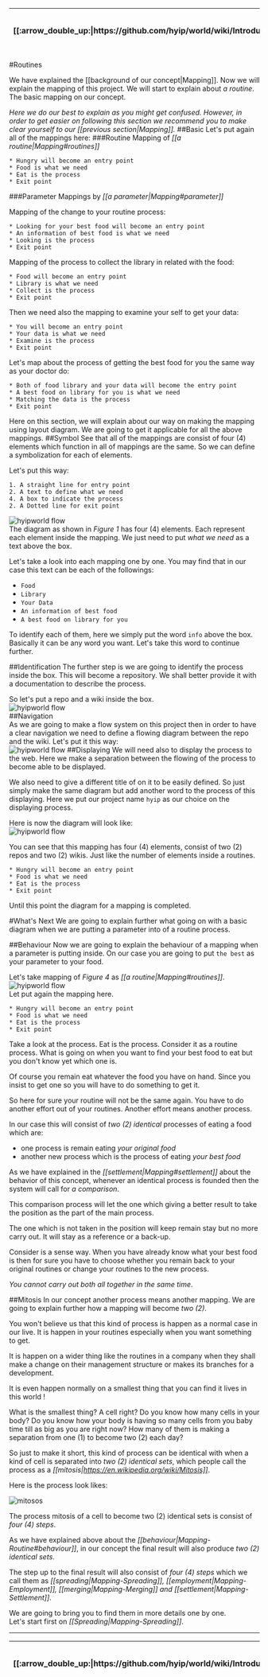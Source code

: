 <table>
  <thead>
    <tr>
      <th>[[:arrow_double_up:|https://github.com/hyip/world/wiki/Introduction]]</th>
      <th>[[:arrow_up_small:|https://github.com/hyipworld/hyipworld.github.io/wiki/Introduction]]</th>
      <th>[[:rewind:|Introduction]] [[Intro|Introduction]]</th>
      <th>[[:arrow_backward:|Mapping]] [[Prev|Mapping]]</th>
      <th>[[:repeat:|Mapping-Routine]] [[Reload|Mapping-Routine]]</th>
      <th>[[Next|Mapping-Spreading]] [[:arrow_forward:|Mapping-Spreading]]</th>
      <th>[[Last|maps]] [[:fast_forward:|maps]]</th>
      <th>[[:arrow_down_small:|https://github.com/hyip/rating]]</th>
      <th>[[:arrow_double_down:|https://github.com/hyip/rating/wiki/Introduction]]</th>
    </tr>
  </thead>
</table>
#Routines

We have explained the [[background of our concept|Mapping]]. Now we will explain the mapping of this project. We will start to explain about _a routine_. The basic mapping on our concept.

_Here we do our best to explain as you might get confused. However, in order to get easier on following this section we recommend you to make clear yourself to our [[previous section|Mapping]]._
##Basic
Let's put again all of the mappings here:
###Routine
Mapping of _[[a routine|Mapping#routines]]_
```  
* Hungry will become an entry point
* Food is what we need 
* Eat is the process
* Exit point  
```
###Parameter
Mappings by _[[a parameter|Mapping#parameter]]_  

Mapping of the change to your routine process:
```
* Looking for your best food will become an entry point
* An information of best food is what we need 
* Looking is the process
* Exit point  
```
Mapping of the process to collect the library in related with the food:
```
* Food will become an entry point
* Library is what we need 
* Collect is the process
* Exit point  
```
Then we need also the mapping to examine your self to get your data:
```
* You will become an entry point
* Your data is what we need 
* Examine is the process
* Exit point  
```
Let's map about the process of getting the best food for you the same way as your doctor do:
```
* Both of food library and your data will become the entry point
* A best food on library for you is what we need 
* Matching the data is the process
* Exit point  
```
Here on this section, we will explain about our way on making the mapping using layout diagram. We are going to get it applicable for all the above mappings.
##Symbol
See that all of the mappings are consist of four (4) elements which function in all of mappings are the same. So we can define a symbolization for each of elements. 

Let's put this way:
```
1. A straight line for entry point
2. A text to define what we need
4. A box to indicate the process 
2. A Dotted line for exit point
``` 
![hyipworld flow](https://hyipworld.github.io/images/github/doc/figure1.png)  
The diagram as shown in _Figure 1_ has four (4) elements. Each represent each element inside the mapping. We just need to put _what we need_ as a text above the box. 

Let's take a look into each mapping one by one. You may find that in our case this text can be each of the followings:
* `Food`
* `Library`
* `Your Data`
* `An information of best food`  
* `A best food on library for you`
  
To identify each of them, here we simply put the word `info` above the box. Basically it can be any word you want. Let's take this word to continue further.

##Identification
The further step is we are going to identify the process inside the box. This will become a repository. We shall better provide it with a documentation to describe the process. 

So let's put a repo and a wiki inside the box.  
![hyipworld flow](https://hyipworld.github.io/images/github/doc/figure2.png)  
##Navigation  
As we are going to make a flow system on this project then in order to have a clear navigation we need to define a flowing diagram between the repo and the wiki. Let's put it this way:  
![hyipworld flow](https://hyipworld.github.io/images/github/doc/figure3.png)
##Displaying
We will need also to display the process to the web. Here we make a separation between the flowing of the process to become able to be displayed. 

We also need to give a different title of on it to be easily defined. So just simply make the same diagram but add another word to the process of this displaying. Here we put our project name `hyip` as our choice on the displaying process.   

Here is now the diagram will look like:  
![hyipworld flow](https://hyipworld.github.io/images/github/doc/figure4.png)  

You can see that this mapping has four (4) elements, consist of two (2) repos and two (2) wikis. Just like the number of elements inside a routines.
```
* Hungry will become an entry point
* Food is what we need 
* Eat is the process
* Exit point  
```

Until this point the diagram for a mapping is completed.

#What's Next
We are going to explain further what going on with a basic diagram when we are putting a parameter into of a routine process. 

##Behaviour
Now we are going to explain the behaviour of a mapping when a parameter is putting inside. On our case you are going to put `the best` as your parameter to your food.
 
Let's take mapping of _Figure 4_ as _[[a routine|Mapping#routines]]_.  
![hyipworld flow](https://hyipworld.github.io/images/github/doc/figure4.png)  
Let put again the mapping here.
```  
* Hungry will become an entry point
* Food is what we need 
* Eat is the process
* Exit point  
```
Take a look at the process. Eat is the process. Consider it as a routine process. What is going on when you want to find your best food to eat but you don't know yet which one is.

Of course you remain eat whatever the food you have on hand. Since you insist to get one so you will have to do something to get it.

So here for sure your routine will not be the same again. You have to do another effort out of your routines. Another effort means another process. 

In our case this will consist of _two (2) identical_ processes of eating a food which are:
 
* one process is remain eating _your original food_
* another new process which is the process of eating _your best food_

As we have explained in the _[[settlement|Mapping#settlement]]_ about the behavior of this concept, whenever an identical process is founded then the system will call for _a comparison_.

This comparison process will let the one which giving a better result to take the position as the part of the main process. 

The one which is not taken in the position will keep remain stay but no more carry out. It will stay as a reference or a back-up.

Consider is a sense way. When you have already know what your best food is then for sure you have to choose whether you remain back to your original routines or change your routines to the new process.  

_You cannot carry out both all together in the same time_.

##Mitosis
In our concept another process means another mapping. We are going to explain further how a mapping will become _two (2)_. 

You won't believe us that this kind of process is happen as a normal case in our live. It is happen in your routines especially when you want something to get. 

It is happen on a wider thing like the routines in a company when they shall make a change on their management structure or makes its branches for a development.

It is even happen normally on a smallest thing that you can find it lives in this world !

What is the smallest thing? A cell right? Do you know how many cells in your body? Do you know how your body is having so many cells from you baby time till as big as you are right now? How many of them is making a separation from one (1) to become two (2) each day?

So just to make it short, this kind of process can be identical with when a kind of cell is separated into _two (2) identical sets_, which people call the process as a _[[mitosis|https://en.wikipedia.org/wiki/Mitosis]]_.

Here is the process look likes:  

![mitosos](https://tophyipmonitor.files.wordpress.com/2015/10/mitosis.jpg)  

The process mitosis of a cell to become two (2) identical sets is consist of _four (4) steps_. 

As we have explained above about the _[[behaviour|Mapping-Routine#behaviour]]_, in our concept the final result will also produce _two (2) identical sets_. 

The step up to the final result will also consist of _four (4) steps_ which we call them as _[[spreading|Mapping-Spreading]], [[employment|Mapping-Employment]], [[merging|Mapping-Merging]] and [[settlement|Mapping-Settlement]]_. 

We are going to bring you to find them in more details one by one.  
Let's start first on _[[Spreading|Mapping-Spreading]]_.
***
<table>
  <thead>
    <tr>
      <th>[[:arrow_double_up:|https://github.com/hyip/world/wiki/Introduction]]</th>
      <th>[[:arrow_up_small:|https://github.com/hyipworld/hyipworld.github.io/wiki/Introduction]]</th>
      <th>[[:rewind:|Introduction]] [[Intro|Introduction]]</th>
      <th>[[:arrow_backward:|Mapping]] [[Prev|Mapping]]</th>
      <th>[[:repeat:|Mapping-Routine]] [[Reload|Mapping-Routine]]</th>
      <th>[[Next|Mapping-Spreading]] [[:arrow_forward:|Mapping-Spreading]]</th>
      <th>[[Last|maps]] [[:fast_forward:|maps]]</th>
      <th>[[:arrow_down_small:|https://github.com/hyip/rating]]</th>
      <th>[[:arrow_double_down:|https://github.com/hyip/rating/wiki/Introduction]]</th>
    </tr>
  </thead>
</table>